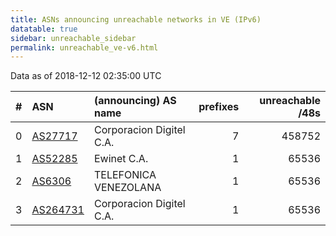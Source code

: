 ```yaml
---
title: ASNs announcing unreachable networks in VE (IPv6)
datatable: true
sidebar: unreachable_sidebar
permalink: unreachable_ve-v6.html
---
```


Data as of 2018-12-12 02:35:00 UTC


<div class="datatable-begin"></div>

|   # | ASN                                      | (announcing) AS name     |   prefixes |   unreachable /48s |
|----:|:-----------------------------------------|:-------------------------|-----------:|-------------------:|
|   0 | [AS27717](unreachable_AS27717-v6.html)   | Corporacion Digitel C.A. |          7 |             458752 |
|   1 | [AS52285](unreachable_AS52285-v6.html)   | Ewinet C.A.              |          1 |              65536 |
|   2 | [AS6306](unreachable_AS6306-v6.html)     | TELEFONICA VENEZOLANA    |          1 |              65536 |
|   3 | [AS264731](unreachable_AS264731-v6.html) | Corporacion Digitel C.A. |          1 |              65536 |

<div class="datatable-end"></div>